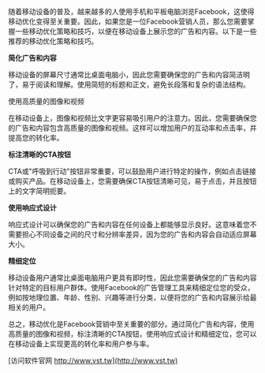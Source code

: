 随着移动设备的普及，越来越多的人使用手机和平板电脑浏览Facebook，这使得移动优化变得至关重要。因此，如果您是一位Facebook营销人员，那么您需要掌握一些移动优化策略和技巧，以便在移动设备上展示您的广告和内容。以下是一些推荐的移动优化策略和技巧。

**简化广告和内容**

移动设备的屏幕尺寸通常比桌面电脑小，因此您需要确保您的广告和内容简洁明了，易于阅读和理解。使用简短的标题和正文，避免长段落和复杂的语法结构。

使用高质量的图像和视频

在移动设备上，图像和视频比文字更容易吸引用户的注意力。因此，您需要确保您的广告和内容包含高质量的图像和视频。这样可以增加用户的互动率和点击率，并提高您的转化率。

**标注清晰的CTA按钮**

CTA或"呼吸到行动"按钮非常重要，可以鼓励用户进行特定的操作，例如点击链接或购买产品。在移动设备上，您需要确保CTA按钮清晰可见，易于点击，并且按钮上的文字简明扼要。

**使用响应式设计**

响应式设计可以确保您的广告和内容在任何设备上都能够显示良好。这意味着您不需要担心不同设备之间的尺寸和分辨率差异，因为您的广告和内容会自动适应屏幕大小。

**精细定位**

移动设备用户通常比桌面电脑用户更具有即时性，因此您需要确保您的广告和内容针对特定的目标用户群体。使用Facebook的广告管理工具来精细定位您的受众，例如按地理位置、年龄、性别、兴趣等进行分类，以便将您的广告和内容展示给最相关的用户。

总之，移动优化是Facebook营销中至关重要的部分。通过简化广告和内容，使用高质量的图像和视频，标注清晰的CTA按钮，使用响应式设计和精细定位，您可以在移动设备上实现更高的转化率和用户参与率。


[访问软件官网 http://www.vst.tw](http://www.vst.tw)
